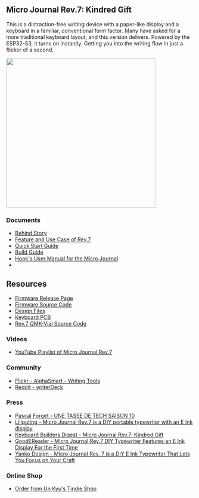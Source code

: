 ## Micro Journal Rev.7: Kindred Gift

This is a distraction-free writing device with a paper-like display and a keyboard in a familiar, conventional form factor. Many have asked for a more traditional keyboard layout, and this version delivers. Powered by the ESP32-S3, it turns on instantly. Getting you into the writing flow in just a flicker of a second.

<img src="./images/home.jpg" width="400">


### Documents 

* [Behind Story](./story.md)
* [Feature and Use Case of Rev.7](https://www.youtube.com/watch?v=lNPzFL1a6mI)
* [Quick Start Guide](./quickstart/readme.md)
* [Build Guide](./build-guide.md)
* [Hook's User Manual for the Micro Journal](http://www.thewritekeys.com:8080/)
* 
## Resources

* [Firmware Release Page](https://github.com/unkyulee/micro-journal/releases)
* [Firmware Source Code](../micro-journal-rev-4-esp32/)
* [Design Files](./STL)
* [Keyboard PCB](./PCB)
* [Rev.7 QMK-Vial Source Code](./keyboard/)

### Videos

* [YouTube Playlist of Micro Journal Rev.7](https://www.youtube.com/playlist?list=PLrUXYLEnAaNQYtCWPYrPkTAg8mMFm_gDZ)


### Community

* [Flickr - AlphaSmart - Writing Tools](https://www.flickr.com/groups/alphasmart/discuss/72157721922242110/)
* [Reddit - writerDeck](https://www.reddit.com/r/writerDeck/)


### Press

* [Pascal Forget - UNE TASSE DE TECH SAISON 10](https://youtu.be/sFxOh5u75p4?t=2644)
* [Liliputing - Micro Journal Rev.7 is a DIY portable typewriter with an E Ink display](https://liliputing.com/micro-journal-rev-7-is-a-diy-portable-typewriter-with-an-e-ink-display/)
* [Keyboard Builders Digest - Micro Journal Rev.7: Kindred Gift](https://kbd.news/Micro-Journal-Rev.7-Kindred-Gift-2628.html)
* [GoodEReader - Micro Journal Rev.7 DIY Typewriter Features an E Ink Display For the First Time](https://goodereader.com/blog/technology/micro-journal-rev-7-diy-typewriter-features-an-e-ink-display-for-the-first-time)
* [Yanko Design - Micro Journal Rev. 7 is a DIY E Ink Typewriter That Lets You Focus on Your Craft](https://www.yankodesign.com/2025/03/26/micro-journal-rev-7-is-a-diy-e-ink-typewriter-that-lets-you-focus-on-your-craft/)


### Online Shop

* [Order from Un Kyu's Tindie Shop](https://www.tindie.com/stores/unkyulee/)


